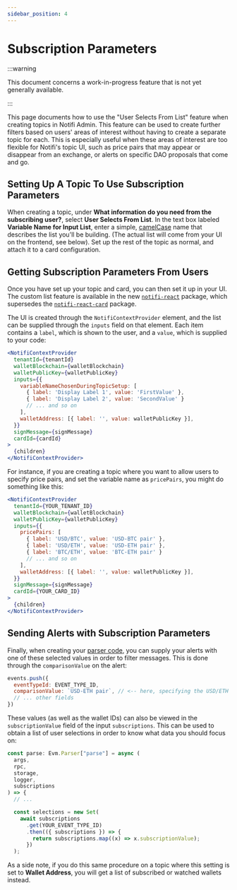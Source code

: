 ```yaml
---
sidebar_position: 4
---
```


# Subscription Parameters

:::warning

This document concerns a work-in-progress feature that is not yet generally available.

:::

This page documents how to use the "User Selects From List" feature when creating topics in Notifi Admin.
This feature can be used to create further filters based on users' areas of interest without having to create a
separate topic for each. This is especially useful when these areas of interest are too flexible for Notifi's topic
UI, such as price pairs that may appear or disappear from an exchange, or alerts on specific DAO proposals that come
and go.

## Setting Up A Topic To Use Subscription Parameters

When creating a topic, under **What information do you need from the subscribing user?**, select
**User Selects From List**. In the text box labeled **Variable Name for Input List**, enter a simple,
[camelCase](https://en.wikipedia.org/wiki/Camel_case) name that describes the list you'll be building.
(The actual list will come from your UI on the frontend, see below). Set up the rest of the topic as normal,
and attach it to a card configuration.

## Getting Subscription Parameters From Users

Once you have set up your topic and card, you can then set it up in your UI. The custom list feature is available in
the new [`notifi-react`](https://github.com/notifi-network/notifi-sdk-ts/tree/main/packages/notifi-react) package,
which supersedes the [`notifi-react-card`](https://github.com/notifi-network/notifi-sdk-ts/tree/main/packages/notifi-react-card) package.

The UI is created through the `NotifiContextProvider` element, and the list can be supplied through the `inputs`
field on that element. Each item contains a `label`, which is shown to the user, and a `value`, which is supplied to
your code:

```jsx
<NotifiContextProvider
  tenantId={tenantId}
  walletBlockchain={walletBlockchain}
  walletPublicKey={walletPublicKey}
  inputs={{
    variableNameChosenDuringTopicSetup: [
      { label: 'Display Label 1', value: 'FirstValue' },
      { label: 'Display Label 2', value: 'SecondValue' }
      // ... and so on
    ],
    walletAddress: [{ label: '', value: walletPublicKey }],
  }}
  signMessage={signMessage}
  cardId={cardId}
>
  {children}
</NotifiContextProvider>
```

For instance, if you are creating a topic where you want
to allow users to specify price pairs, and set the variable
name as `pricePairs`, you might do something like this:

```jsx
<NotifiContextProvider
  tenantId={YOUR_TENANT_ID}
  walletBlockchain={walletBlockchain}
  walletPublicKey={walletPublicKey}
  inputs={{
    pricePairs: [
      { label: 'USD/BTC', value: 'USD-BTC pair' },
      { label: 'USD/ETH', value: 'USD-ETH pair' },
      { label: 'BTC/ETH', value: 'BTC-ETH pair' }
      // ... and so on
    ],
    walletAddress: [{ label: '', value: walletPublicKey }],
  }}
  signMessage={signMessage}
  cardId={YOUR_CARD_ID}
>
  {children}
</NotifiContextProvider>
```

## Sending Alerts with Subscription Parameters

Finally, when creating your [parser code](../notifi-hosted-development/index.md), you can supply
your alerts with one of these selected values in order to filter messages. This is done through the `comparisonValue`
on the alert:

```javascript
events.push({
  eventTypeId: EVENT_TYPE_ID,
  comparisonValue: `USD-ETH pair`, // <-- here, specifying the USD/ETH pair from earlier
  // ... other fields
})
```

These values (as well as the wallet IDs) can also be viewed in the `subscriptionValue` field of the input
`subscriptions`. This can be used to obtain a list of user selections in order to know what data
you should focus on:

```javascript
const parse: Evm.Parser["parse"] = async (
  args,
  rpc,
  storage,
  logger,
  subscriptions
) => {
  // ...

  const selections = new Set(
    await subscriptions
      .get(YOUR_EVENT_TYPE_ID)
      .then(({ subscriptions }) => {
        return subscriptions.map((x) => x.subscriptionValue);
      })
  );
```

As a side note, if you do this same procedure on a topic where this setting is set to **Wallet Address**, you will
get a list of subscribed or watched wallets instead.